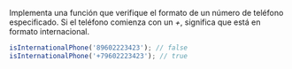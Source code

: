
Implementa una función que verifique el formato de un número de teléfono especificado. Si el teléfono comienza con un *+*, significa que está en formato internacional.

```javascript
isInternationalPhone('89602223423'); // false
isInternationalPhone('+79602223423'); // true
```
